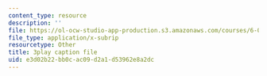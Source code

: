 ```yaml
---
content_type: resource
description: ''
file: https://ol-ocw-studio-app-production.s3.amazonaws.com/courses/6-006-introduction-to-algorithms-fall-2011/e3d02b22bb0cac09d2a1d53962e8a2dc_CHvQ3q_gJ7E.srt
file_type: application/x-subrip
resourcetype: Other
title: 3play caption file
uid: e3d02b22-bb0c-ac09-d2a1-d53962e8a2dc
---
```

